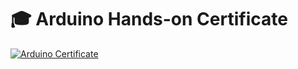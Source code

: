 # 🎓 Arduino Hands-on Certificate

[![Arduino Certificate](https://github.com/Dupta/certificate/blob/main/arduino-certificate.png)](https://github.com/Dupta/certificate/blob/main/arduino-certificate.png)
